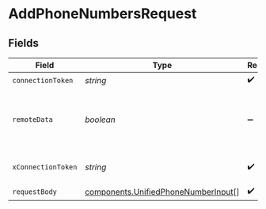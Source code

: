 # AddPhoneNumbersRequest


## Fields

| Field                                                                                      | Type                                                                                       | Required                                                                                   | Description                                                                                |
| ------------------------------------------------------------------------------------------ | ------------------------------------------------------------------------------------------ | ------------------------------------------------------------------------------------------ | ------------------------------------------------------------------------------------------ |
| `connectionToken`                                                                          | *string*                                                                                   | :heavy_check_mark:                                                                         | N/A                                                                                        |
| `remoteData`                                                                               | *boolean*                                                                                  | :heavy_minus_sign:                                                                         | Set to true to include data from the original Accounting software.                         |
| `xConnectionToken`                                                                         | *string*                                                                                   | :heavy_check_mark:                                                                         | The connection token                                                                       |
| `requestBody`                                                                              | [components.UnifiedPhoneNumberInput](../../models/components/unifiedphonenumberinput.md)[] | :heavy_check_mark:                                                                         | N/A                                                                                        |
